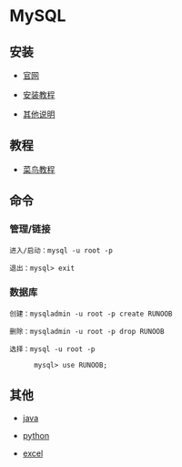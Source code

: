 ﻿# MySQL

## 安装

- [官网](http://www.mysql.com)

- [安装教程](http://jingyan.baidu.com/article/597035521d5de28fc00740e6.html)

- [其他说明](http://bobshute.iteye.com/blog/520760)

## 教程

- [菜鸟教程](http://www.runoob.com/mysql/mysql-tutorial.html)

## 命令

### 管理/链接

```
进入/启动：mysql -u root -p

退出：mysql> exit
```

### 数据库

```
创建：mysqladmin -u root -p create RUNOOB

删除：mysqladmin -u root -p drop RUNOOB

选择：mysql -u root -p

      mysql> use RUNOOB; 

```

## 其他

- [java](http://blog.sina.com.cn/s/blog_4d8648910102vagq.html)

- [python](http://www.runoob.com/python/python-mysql.html)

- [excel](http://blog.sina.com.cn/s/blog_731d4f750102uxpw.html)